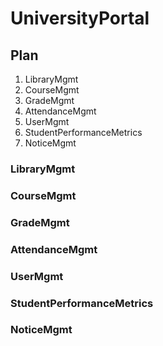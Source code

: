 # UniversityPortal

## Plan
1. LibraryMgmt
2. CourseMgmt
3. GradeMgmt
4. AttendanceMgmt
5. UserMgmt
6. StudentPerformanceMetrics
7. NoticeMgmt


### LibraryMgmt
### CourseMgmt
### GradeMgmt
### AttendanceMgmt
### UserMgmt
### StudentPerformanceMetrics
### NoticeMgmt

